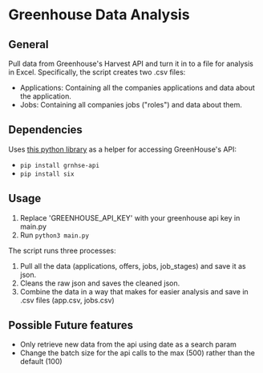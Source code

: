# Greenhouse Data Analysis
## General
Pull data from Greenhouse's Harvest API and turn it in to a file for analysis in Excel. Specifically, the script creates two .csv files: 
- Applications: Containing all the companies applications and data about the application.
- Jobs: Containing all companies jobs ("roles") and data about them.

## Dependencies
Uses [this python library](https://github.com/alecraso/grnhse-api) as a helper for accessing GreenHouse's API:
- ```pip install grnhse-api```
- ```pip install six```

## Usage
1. Replace 'GREENHOUSE_API_KEY' with your greenhouse api key in main.py
2. Run ```python3 main.py```

The script runs three processes:
1. Pull all the data (applications, offers, jobs, job_stages) and save it as json.
2. Cleans the raw json and saves the cleaned json.
3. Combine the data in a way that makes for easier analysis and save in .csv files (app.csv, jobs.csv)

## Possible Future features
- Only retrieve new data from the api using date as a search param
- Change the batch size for the api calls to the max (500) rather than the default (100)
